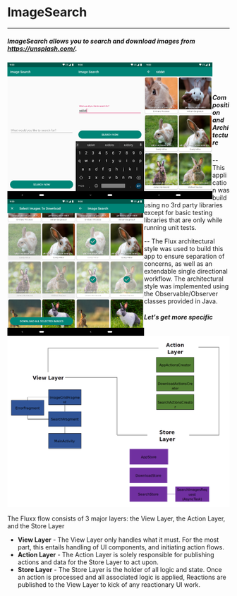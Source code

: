 # ImageSearch

------

##### ImageSearch allows you to search and download images from https://unsplash.com/.


<p>
<a href="url"><img src="https://github.com/ptmr3/image-search/blob/master/doc/Screenshot_1.png" align="left" width="155" ></a>
<a href="url"><img src="https://github.com/ptmr3/image-search/blob/master/doc/Screenshot_2.png" align="left" width="155" ></a>
<a href="url"><img src="https://github.com/ptmr3/image-search/blob/master/doc/Screenshot_3.png" align="left" width="155" ></a>
<a href="url"><img src="https://github.com/ptmr3/image-search/blob/master/doc/Screenshot_4.png" align="left" width="155" ></a>
<a href="url"><img src="https://github.com/ptmr3/image-search/blob/master/doc/Screenshot_5.png" align="left" width="155" ></a>
<br />
<br />
<br />
</p>


##### Composition and Architecture

--  This application was build using no 3rd party libraries except for basic
testing libraries that are only while running unit tests.

--  The Flux architectural style was used to build this app to ensure
  separation of concerns, as well as an extendable single directional workflow.
  The architectural style was implemented using the Observable/Observer classes provided in Java.


##### Let's get more specific

![ImageSearchArch](https://github.com/ptmr3/image-search/blob/master/doc/ImageSearchArch.png)



The Fluxx flow consists of 3 major layers: the View Layer, the Action Layer, and the Store Layer

- **View Layer** - The View Layer only handles what it must. For the most part, this entails
handling of UI components, and initiating action flows.
- **Action Layer** - The Action Layer is solely responsible for publishing
actions and data for the Store Layer to act upon.
- **Store Layer** -  The Store Layer is the holder of all logic and state.
Once an action is processed and all associated logic is applied, Reactions
are published to the View Layer to kick of any reactionary UI work.
